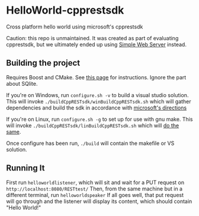 # HelloWorld-cpprestsdk
Cross platform hello world using microsoft's cpprestsdk

Caution: this repo is unmaintained.  It was created as part of evaluating cpprestsdk, but we ultimately ended up using [Simple Web Server](https://github.com/eidheim/Simple-Web-Server) instead.

## Building the project

Requires Boost and CMake.  See [this page](https://github.com/MatrixManAtYrService/HelloWorld-sqlite/blob/master/dependency.md) for instructions.  Ignore the part about SQlite.

If you're on Windows, run `configure.sh -v` to build a visual studio solution.  This will invoke `./buildCppRESTsdk/winBuildCppRESTsdk.sh` which will gather dependencies and build the sdk in accordance with [microsoft's directions](https://github.com/Microsoft/cpprestsdk/wiki/How-to-build-for-Windows)

If you're on Linux, run `configure.sh -g` to set up for use with gnu make.  This will invoke `./buildCppRESTsdk/linBuildCppRESTsdk.sh` which will [do the same](https://github.com/Microsoft/cpprestsdk/wiki/How-to-build-for-Linux).

Once configure has been run, `./build` will contain the makefile or VS solution.

## Running It

First run `helloworldlistener`, which will sit and wait for a PUT request on `http://localhost:8080/RESTtest/`
Then, from the same machine but in a different terminal, run `helloworldspeaker`
If all goes well, that put request will go through and the listener will display its content, which should contain "Hello World!"
